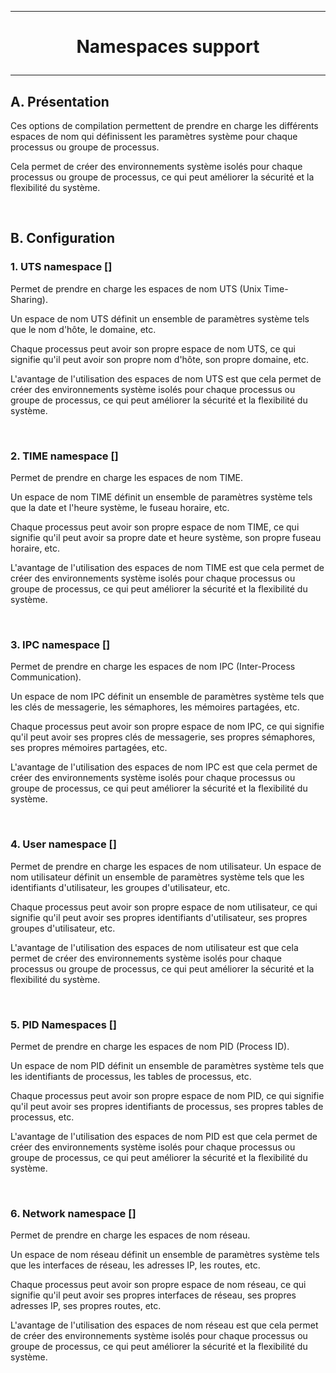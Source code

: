 ---------------------------------------------------------------------------------
# <p align='center'> Namespaces support </p>
---------------------------------------------------------------------------------
## A. Présentation
Ces options de compilation permettent de prendre en charge les différents espaces de nom qui définissent les paramètres système pour chaque processus ou groupe de processus.

Cela permet de créer des environnements système isolés pour chaque processus ou groupe de processus, ce qui peut améliorer la sécurité et la flexibilité du système.

<br />

## B. Configuration
### 1. UTS namespace []
Permet de prendre en charge les espaces de nom UTS (Unix Time-Sharing).

Un espace de nom UTS définit un ensemble de paramètres système tels que le nom d'hôte, le domaine, etc.

Chaque processus peut avoir son propre espace de nom UTS, ce qui signifie qu'il peut avoir son propre nom d'hôte, son propre domaine, etc.

L'avantage de l'utilisation des espaces de nom UTS est que cela permet de créer des environnements système isolés pour chaque processus ou groupe de processus, ce qui peut améliorer la sécurité et la flexibilité du système.

<br />

### 2. TIME namespace []
Permet de prendre en charge les espaces de nom TIME.

Un espace de nom TIME définit un ensemble de paramètres système tels que la date et l'heure système, le fuseau horaire, etc.

Chaque processus peut avoir son propre espace de nom TIME, ce qui signifie qu'il peut avoir sa propre date et heure système, son propre fuseau horaire, etc.

L'avantage de l'utilisation des espaces de nom TIME est que cela permet de créer des environnements système isolés pour chaque processus ou groupe de processus, ce qui peut améliorer la sécurité et la flexibilité du système.

<br />

### 3. IPC namespace []
Permet de prendre en charge les espaces de nom IPC (Inter-Process Communication).

Un espace de nom IPC définit un ensemble de paramètres système tels que les clés de messagerie, les sémaphores, les mémoires partagées, etc.

Chaque processus peut avoir son propre espace de nom IPC, ce qui signifie qu'il peut avoir ses propres clés de messagerie, ses propres sémaphores, ses propres mémoires partagées, etc.

L'avantage de l'utilisation des espaces de nom IPC est que cela permet de créer des environnements système isolés pour chaque processus ou groupe de processus, ce qui peut améliorer la sécurité et la flexibilité du système.

<br />

### 4. User namespace []
Permet de prendre en charge les espaces de nom utilisateur.
Un espace de nom utilisateur définit un ensemble de paramètres système tels que les identifiants d'utilisateur, les groupes d'utilisateur, etc.

Chaque processus peut avoir son propre espace de nom utilisateur, ce qui signifie qu'il peut avoir ses propres identifiants d'utilisateur, ses propres groupes d'utilisateur, etc.

L'avantage de l'utilisation des espaces de nom utilisateur est que cela permet de créer des environnements système isolés pour chaque processus ou groupe de processus, ce qui peut améliorer la sécurité et la flexibilité du système.

<br />

### 5. PID Namespaces []
Permet de prendre en charge les espaces de nom PID (Process ID).

Un espace de nom PID définit un ensemble de paramètres système tels que les identifiants de processus, les tables de processus, etc.

Chaque processus peut avoir son propre espace de nom PID, ce qui signifie qu'il peut avoir ses propres identifiants de processus, ses propres tables de processus, etc.

L'avantage de l'utilisation des espaces de nom PID est que cela permet de créer des environnements système isolés pour chaque processus ou groupe de processus, ce qui peut améliorer la sécurité et la flexibilité du système.

<br />

### 6. Network namespace []
Permet de prendre en charge les espaces de nom réseau.

Un espace de nom réseau définit un ensemble de paramètres système tels que les interfaces de réseau, les adresses IP, les routes, etc.

Chaque processus peut avoir son propre espace de nom réseau, ce qui signifie qu'il peut avoir ses propres interfaces de réseau, ses propres adresses IP, ses propres routes, etc.

L'avantage de l'utilisation des espaces de nom réseau est que cela permet de créer des environnements système isolés pour chaque processus ou groupe de processus, ce qui peut améliorer la sécurité et la flexibilité du système.
